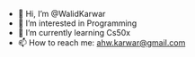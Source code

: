 - 👋 Hi, I’m @WalidKarwar
- 👀 I’m interested in Programming
- 🌱 I’m currently learning Cs50x
- 📫 How to reach me: ahw.karwar@gmail.com

<!---
WalidKarwar/WalidKarwar is a ✨ special ✨ repository because its `README.md` (this file) appears on your GitHub profile.
You can click the Preview link to take a look at your changes.
--->
